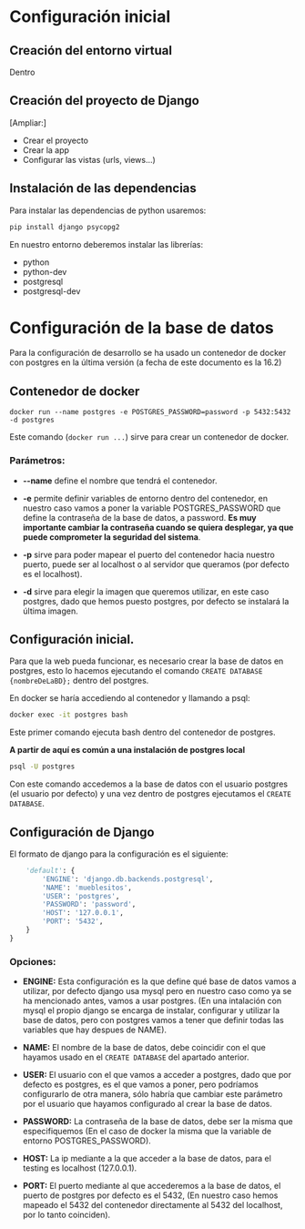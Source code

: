 # Configuración inicial

## Creación del entorno virtual

Dentro 

## Creación del proyecto de Django

[Ampliar:]
- Crear el proyecto
- Crear la app
- Configurar las vistas (urls, views...)


## Instalación de las dependencias
Para instalar las dependencias de python usaremos:
```bash
pip install django psycopg2 
```

En nuestro entorno deberemos instalar las librerías:
- python
- python-dev
- postgresql
- postgresql-dev

# Configuración de la base de datos
Para la configuración de desarrollo se ha usado un contenedor de docker
con postgres  en la última versión (a fecha de este documento es la 16.2)

## Contenedor de docker
`
docker run --name postgres -e POSTGRES_PASSWORD=password
-p 5432:5432 -d postgres
`

Este comando (`docker run ...`) sirve para crear un contenedor de docker.

### Parámetros:
- **--name** define el nombre que tendrá el contenedor.

- **-e** permite definir variables de entorno dentro del contenedor, en nuestro 
caso vamos a poner la variable POSTGRES_PASSWORD que define la contraseña de la
base de datos, a password. **Es muy importante cambiar la contraseña cuando se
quiera desplegar, ya que puede comprometer la seguridad del sistema**.

- **-p** sirve para poder mapear el puerto del contenedor hacia nuestro puerto, 
puede ser al localhost o al servidor que queramos (por defecto es el 
localhost).

- **-d** sirve para elegir la imagen que queremos utilizar, en este caso 
postgres, dado que hemos puesto postgres, por defecto se instalará la última 
imagen.

## Configuración inicial.
Para que la web pueda funcionar, es necesario crear la base de datos en 
postgres, esto lo hacemos ejecutando el comando 
`CREATE DATABASE {nombreDeLaBD};` dentro del postgres.

En docker se haría accediendo al contenedor y llamando a psql:
```bash
docker exec -it postgres bash
```
Este primer comando ejecuta bash dentro del contenedor de postgres.

**A partir de aquí es común a una instalación de postgres local**
```bash
psql -U postgres
```
Con este comando accedemos a la base de datos con el usuario postgres (el 
usuario por defecto) y una vez dentro de postgres ejecutamos el 
`CREATE DATABASE`.

## Configuración de Django

El formato de django para la configuración es el siguiente:

```Python
    'default': {
        'ENGINE': 'django.db.backends.postgresql',
        'NAME': 'mueblesitos',
        'USER': 'postgres',
        'PASSWORD': 'password',
        'HOST': '127.0.0.1',
        'PORT': '5432',
    }
}
```

### Opciones:
- **ENGINE:** Esta configuración es la que define qué base de datos vamos a 
utilizar, por defecto django usa mysql pero en nuestro caso como ya se ha
mencionado antes, vamos a usar postgres. (En una intalación con mysql el propio
django se encarga de instalar, configurar y utilizar la base de datos, pero 
con postgres vamos a tener que definir todas las variables que hay despues de
NAME).

- **NAME:** El nombre de la base de datos, debe coincidir con el que hayamos
usado en el `CREATE DATABASE` del apartado anterior.

- **USER:** El usuario con el que vamos a acceder a postgres, dado que por 
defecto es postgres, es el que vamos a poner, pero podríamos configurarlo de
otra manera, sólo habría que cambiar este parámetro por el usuario que hayamos
configurado al crear la base de datos.

- **PASSWORD:** La contraseña de la base de datos, debe ser la misma que 
especifiquemos (En el caso de docker la misma que la variable de entorno 
POSTGRES_PASSWORD).

- **HOST:** La ip mediante a la que acceder a la base de datos, para el testing 
es localhost (127.0.0.1).

- **PORT:** El puerto mediante al que accederemos a la base de datos, el puerto
de postgres por defecto es el 5432, (En nuestro caso hemos mapeado el 5432 del 
contenedor directamente al 5432 del localhost, por lo tanto coinciden).

